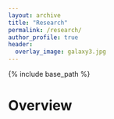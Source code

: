 ```yaml
---
layout: archive
title: "Research"
permalink: /research/
author_profile: true
header:
  overlay_image: galaxy3.jpg
---
```


{% include base_path %}


# Overview
